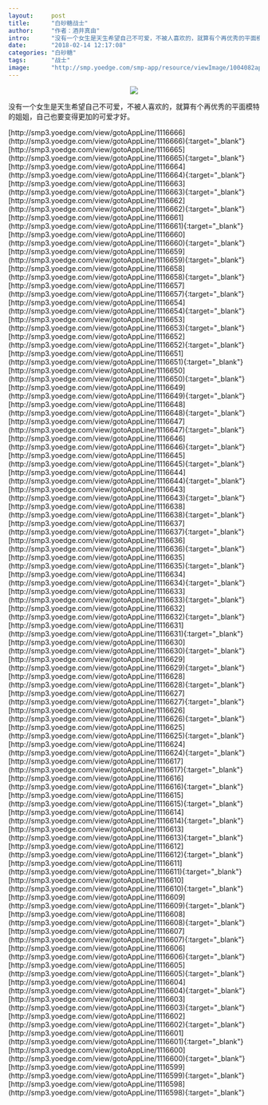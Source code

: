 ```yaml
---
layout:     post
title:      "白砂糖战士"
author:     "作者：酒井真由"
intro:      "没有一个女生是天生希望自己不可爱，不被人喜欢的，就算有个再优秀的平面模特的姐姐，自己也要变得更加的可爱才好。"
date:       "2018-02-14 12:17:08"
categories: "白砂糖"
tags:       "战士"
image:      "http://smp.yoedge.com/smp-app/resource/viewImage/1004082appline.png"
---
```

<div style="text-align: center">
<p><img src="http://smp.yoedge.com/smp-app/resource/viewImage/1004082appline.png"/></p>
</div>
<p class="post-meta">
<span>没有一个女生是天生希望自己不可爱，不被人喜欢的，就算有个再优秀的平面模特的姐姐，自己也要变得更加的可爱才好。</span>
</p>
[http://smp3.yoedge.com/view/gotoAppLine/1116666](http://smp3.yoedge.com/view/gotoAppLine/1116666){:target="_blank"}
[http://smp3.yoedge.com/view/gotoAppLine/1116665](http://smp3.yoedge.com/view/gotoAppLine/1116665){:target="_blank"}
[http://smp3.yoedge.com/view/gotoAppLine/1116664](http://smp3.yoedge.com/view/gotoAppLine/1116664){:target="_blank"}
[http://smp3.yoedge.com/view/gotoAppLine/1116663](http://smp3.yoedge.com/view/gotoAppLine/1116663){:target="_blank"}
[http://smp3.yoedge.com/view/gotoAppLine/1116662](http://smp3.yoedge.com/view/gotoAppLine/1116662){:target="_blank"}
[http://smp3.yoedge.com/view/gotoAppLine/1116661](http://smp3.yoedge.com/view/gotoAppLine/1116661){:target="_blank"}
[http://smp3.yoedge.com/view/gotoAppLine/1116660](http://smp3.yoedge.com/view/gotoAppLine/1116660){:target="_blank"}
[http://smp3.yoedge.com/view/gotoAppLine/1116659](http://smp3.yoedge.com/view/gotoAppLine/1116659){:target="_blank"}
[http://smp3.yoedge.com/view/gotoAppLine/1116658](http://smp3.yoedge.com/view/gotoAppLine/1116658){:target="_blank"}
[http://smp3.yoedge.com/view/gotoAppLine/1116657](http://smp3.yoedge.com/view/gotoAppLine/1116657){:target="_blank"}
[http://smp3.yoedge.com/view/gotoAppLine/1116654](http://smp3.yoedge.com/view/gotoAppLine/1116654){:target="_blank"}
[http://smp3.yoedge.com/view/gotoAppLine/1116653](http://smp3.yoedge.com/view/gotoAppLine/1116653){:target="_blank"}
[http://smp3.yoedge.com/view/gotoAppLine/1116652](http://smp3.yoedge.com/view/gotoAppLine/1116652){:target="_blank"}
[http://smp3.yoedge.com/view/gotoAppLine/1116651](http://smp3.yoedge.com/view/gotoAppLine/1116651){:target="_blank"}
[http://smp3.yoedge.com/view/gotoAppLine/1116650](http://smp3.yoedge.com/view/gotoAppLine/1116650){:target="_blank"}
[http://smp3.yoedge.com/view/gotoAppLine/1116649](http://smp3.yoedge.com/view/gotoAppLine/1116649){:target="_blank"}
[http://smp3.yoedge.com/view/gotoAppLine/1116648](http://smp3.yoedge.com/view/gotoAppLine/1116648){:target="_blank"}
[http://smp3.yoedge.com/view/gotoAppLine/1116647](http://smp3.yoedge.com/view/gotoAppLine/1116647){:target="_blank"}
[http://smp3.yoedge.com/view/gotoAppLine/1116646](http://smp3.yoedge.com/view/gotoAppLine/1116646){:target="_blank"}
[http://smp3.yoedge.com/view/gotoAppLine/1116645](http://smp3.yoedge.com/view/gotoAppLine/1116645){:target="_blank"}
[http://smp3.yoedge.com/view/gotoAppLine/1116644](http://smp3.yoedge.com/view/gotoAppLine/1116644){:target="_blank"}
[http://smp3.yoedge.com/view/gotoAppLine/1116643](http://smp3.yoedge.com/view/gotoAppLine/1116643){:target="_blank"}
[http://smp3.yoedge.com/view/gotoAppLine/1116638](http://smp3.yoedge.com/view/gotoAppLine/1116638){:target="_blank"}
[http://smp3.yoedge.com/view/gotoAppLine/1116637](http://smp3.yoedge.com/view/gotoAppLine/1116637){:target="_blank"}
[http://smp3.yoedge.com/view/gotoAppLine/1116636](http://smp3.yoedge.com/view/gotoAppLine/1116636){:target="_blank"}
[http://smp3.yoedge.com/view/gotoAppLine/1116635](http://smp3.yoedge.com/view/gotoAppLine/1116635){:target="_blank"}
[http://smp3.yoedge.com/view/gotoAppLine/1116634](http://smp3.yoedge.com/view/gotoAppLine/1116634){:target="_blank"}
[http://smp3.yoedge.com/view/gotoAppLine/1116633](http://smp3.yoedge.com/view/gotoAppLine/1116633){:target="_blank"}
[http://smp3.yoedge.com/view/gotoAppLine/1116632](http://smp3.yoedge.com/view/gotoAppLine/1116632){:target="_blank"}
[http://smp3.yoedge.com/view/gotoAppLine/1116631](http://smp3.yoedge.com/view/gotoAppLine/1116631){:target="_blank"}
[http://smp3.yoedge.com/view/gotoAppLine/1116630](http://smp3.yoedge.com/view/gotoAppLine/1116630){:target="_blank"}
[http://smp3.yoedge.com/view/gotoAppLine/1116629](http://smp3.yoedge.com/view/gotoAppLine/1116629){:target="_blank"}
[http://smp3.yoedge.com/view/gotoAppLine/1116628](http://smp3.yoedge.com/view/gotoAppLine/1116628){:target="_blank"}
[http://smp3.yoedge.com/view/gotoAppLine/1116627](http://smp3.yoedge.com/view/gotoAppLine/1116627){:target="_blank"}
[http://smp3.yoedge.com/view/gotoAppLine/1116626](http://smp3.yoedge.com/view/gotoAppLine/1116626){:target="_blank"}
[http://smp3.yoedge.com/view/gotoAppLine/1116625](http://smp3.yoedge.com/view/gotoAppLine/1116625){:target="_blank"}
[http://smp3.yoedge.com/view/gotoAppLine/1116624](http://smp3.yoedge.com/view/gotoAppLine/1116624){:target="_blank"}
[http://smp3.yoedge.com/view/gotoAppLine/1116617](http://smp3.yoedge.com/view/gotoAppLine/1116617){:target="_blank"}
[http://smp3.yoedge.com/view/gotoAppLine/1116616](http://smp3.yoedge.com/view/gotoAppLine/1116616){:target="_blank"}
[http://smp3.yoedge.com/view/gotoAppLine/1116615](http://smp3.yoedge.com/view/gotoAppLine/1116615){:target="_blank"}
[http://smp3.yoedge.com/view/gotoAppLine/1116614](http://smp3.yoedge.com/view/gotoAppLine/1116614){:target="_blank"}
[http://smp3.yoedge.com/view/gotoAppLine/1116613](http://smp3.yoedge.com/view/gotoAppLine/1116613){:target="_blank"}
[http://smp3.yoedge.com/view/gotoAppLine/1116612](http://smp3.yoedge.com/view/gotoAppLine/1116612){:target="_blank"}
[http://smp3.yoedge.com/view/gotoAppLine/1116611](http://smp3.yoedge.com/view/gotoAppLine/1116611){:target="_blank"}
[http://smp3.yoedge.com/view/gotoAppLine/1116610](http://smp3.yoedge.com/view/gotoAppLine/1116610){:target="_blank"}
[http://smp3.yoedge.com/view/gotoAppLine/1116609](http://smp3.yoedge.com/view/gotoAppLine/1116609){:target="_blank"}
[http://smp3.yoedge.com/view/gotoAppLine/1116608](http://smp3.yoedge.com/view/gotoAppLine/1116608){:target="_blank"}
[http://smp3.yoedge.com/view/gotoAppLine/1116607](http://smp3.yoedge.com/view/gotoAppLine/1116607){:target="_blank"}
[http://smp3.yoedge.com/view/gotoAppLine/1116606](http://smp3.yoedge.com/view/gotoAppLine/1116606){:target="_blank"}
[http://smp3.yoedge.com/view/gotoAppLine/1116605](http://smp3.yoedge.com/view/gotoAppLine/1116605){:target="_blank"}
[http://smp3.yoedge.com/view/gotoAppLine/1116604](http://smp3.yoedge.com/view/gotoAppLine/1116604){:target="_blank"}
[http://smp3.yoedge.com/view/gotoAppLine/1116603](http://smp3.yoedge.com/view/gotoAppLine/1116603){:target="_blank"}
[http://smp3.yoedge.com/view/gotoAppLine/1116602](http://smp3.yoedge.com/view/gotoAppLine/1116602){:target="_blank"}
[http://smp3.yoedge.com/view/gotoAppLine/1116601](http://smp3.yoedge.com/view/gotoAppLine/1116601){:target="_blank"}
[http://smp3.yoedge.com/view/gotoAppLine/1116600](http://smp3.yoedge.com/view/gotoAppLine/1116600){:target="_blank"}
[http://smp3.yoedge.com/view/gotoAppLine/1116599](http://smp3.yoedge.com/view/gotoAppLine/1116599){:target="_blank"}
[http://smp3.yoedge.com/view/gotoAppLine/1116598](http://smp3.yoedge.com/view/gotoAppLine/1116598){:target="_blank"}


